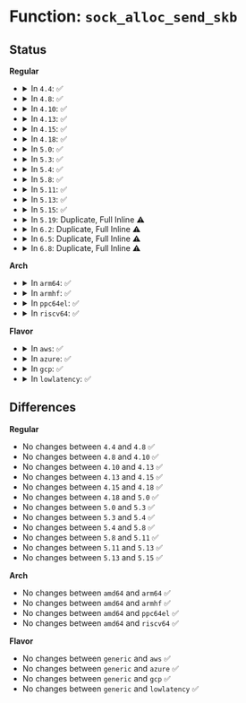 # Function: <code>sock_alloc_send_skb</code>

## Status
<b>Regular</b>
<ul>
<li>
<details>
<summary>In <code>4.4</code>: ✅</summary>

```c
struct sk_buff *sock_alloc_send_skb(struct sock *sk, long unsigned int size, int noblock, int *errcode);
```

**Collision:** Unique Global

**Inline:** No

**Transformation:** False

**Instances:**

```
In net/core/sock.c (ffffffff81702800)
Location: net/core/sock.c:1885
Inline: False
Direct callers:
  - net/ipv4/raw.c:raw_sendmsg
  - net/ipv6/raw.c:rawv6_sendmsg
  - net/ipv6/mcast.c:mld_newpack
  - net/ipv6/mcast.c:igmp6_send
  - net/packet/af_packet.c:tpacket_snd
```
**Symbols:**

```
ffffffff81702800-ffffffff8170281a: sock_alloc_send_skb (STB_GLOBAL)
```
</details>
</li>
<li>
<details>
<summary>In <code>4.8</code>: ✅</summary>

```c
struct sk_buff *sock_alloc_send_skb(struct sock *sk, long unsigned int size, int noblock, int *errcode);
```

**Collision:** Unique Global

**Inline:** No

**Transformation:** False

**Instances:**

```
In net/core/sock.c (ffffffff81769a50)
Location: net/core/sock.c:1914
Inline: False
Direct callers:
  - net/ipv4/raw.c:raw_sendmsg
  - net/ipv6/raw.c:rawv6_sendmsg
  - net/ipv6/mcast.c:igmp6_send
  - net/ipv6/mcast.c:mld_newpack
  - net/packet/af_packet.c:tpacket_snd
```
**Symbols:**

```
ffffffff81769a50-ffffffff81769a6a: sock_alloc_send_skb (STB_GLOBAL)
```
</details>
</li>
<li>
<details>
<summary>In <code>4.10</code>: ✅</summary>

```c
struct sk_buff *sock_alloc_send_skb(struct sock *sk, long unsigned int size, int noblock, int *errcode);
```

**Collision:** Unique Global

**Inline:** No

**Transformation:** False

**Instances:**

```
In net/core/sock.c (ffffffff81796960)
Location: net/core/sock.c:1912
Inline: False
Direct callers:
  - net/ipv4/raw.c:raw_sendmsg
  - net/ipv6/raw.c:rawv6_sendmsg
  - net/ipv6/mcast.c:igmp6_send
  - net/ipv6/mcast.c:mld_newpack
  - net/packet/af_packet.c:tpacket_snd
```
**Symbols:**

```
ffffffff81796960-ffffffff8179697a: sock_alloc_send_skb (STB_GLOBAL)
```
</details>
</li>
<li>
<details>
<summary>In <code>4.13</code>: ✅</summary>

```c
struct sk_buff *sock_alloc_send_skb(struct sock *sk, long unsigned int size, int noblock, int *errcode);
```

**Collision:** Unique Global

**Inline:** No

**Transformation:** False

**Instances:**

```
In net/core/sock.c (ffffffff817b4d30)
Location: net/core/sock.c:2051
Inline: False
Direct callers:
  - net/ipv4/raw.c:raw_sendmsg
  - net/ipv6/raw.c:rawv6_sendmsg
  - net/ipv6/mcast.c:igmp6_send
  - net/ipv6/mcast.c:mld_newpack
  - net/packet/af_packet.c:tpacket_snd
```
**Symbols:**

```
ffffffff817b4d30-ffffffff817b4d4a: sock_alloc_send_skb (STB_GLOBAL)
```
</details>
</li>
<li>
<details>
<summary>In <code>4.15</code>: ✅</summary>

```c
struct sk_buff *sock_alloc_send_skb(struct sock *sk, long unsigned int size, int noblock, int *errcode);
```

**Collision:** Unique Global

**Inline:** No

**Transformation:** False

**Instances:**

```
In net/core/sock.c (ffffffff8182cf70)
Location: net/core/sock.c:2089
Inline: False
Direct callers:
  - net/ipv4/raw.c:raw_sendmsg
  - net/ipv6/raw.c:rawv6_sendmsg
  - net/ipv6/mcast.c:igmp6_send
  - net/ipv6/mcast.c:mld_newpack
  - net/packet/af_packet.c:tpacket_snd
```
**Symbols:**

```
ffffffff8182cf70-ffffffff8182cf8a: sock_alloc_send_skb (STB_GLOBAL)
```
</details>
</li>
<li>
<details>
<summary>In <code>4.18</code>: ✅</summary>

```c
struct sk_buff *sock_alloc_send_skb(struct sock *sk, long unsigned int size, int noblock, int *errcode);
```

**Collision:** Unique Global

**Inline:** No

**Transformation:** False

**Instances:**

```
In net/core/sock.c (ffffffff81876d70)
Location: net/core/sock.c:2109
Inline: False
Direct callers:
  - net/ipv4/raw.c:raw_sendmsg
  - net/ipv6/raw.c:rawv6_sendmsg
  - net/ipv6/mcast.c:igmp6_send
  - net/ipv6/mcast.c:mld_newpack
  - net/packet/af_packet.c:tpacket_snd
  - net/xdp/xsk.c:xsk_sendmsg
```
**Symbols:**

```
ffffffff81876d70-ffffffff81876d8a: sock_alloc_send_skb (STB_GLOBAL)
```
</details>
</li>
<li>
<details>
<summary>In <code>5.0</code>: ✅</summary>

```c
struct sk_buff *sock_alloc_send_skb(struct sock *sk, long unsigned int size, int noblock, int *errcode);
```

**Collision:** Unique Global

**Inline:** No

**Transformation:** False

**Instances:**

```
In net/core/sock.c (ffffffff81897540)
Location: net/core/sock.c:2105
Inline: False
Direct callers:
  - net/ipv4/raw.c:raw_sendmsg
  - net/ipv6/raw.c:rawv6_sendmsg
  - net/ipv6/mcast.c:igmp6_send
  - net/ipv6/mcast.c:mld_newpack
  - net/packet/af_packet.c:tpacket_snd
  - net/xdp/xsk.c:xsk_sendmsg
```
**Symbols:**

```
ffffffff81897540-ffffffff8189755a: sock_alloc_send_skb (STB_GLOBAL)
```
</details>
</li>
<li>
<details>
<summary>In <code>5.3</code>: ✅</summary>

```c
struct sk_buff *sock_alloc_send_skb(struct sock *sk, long unsigned int size, int noblock, int *errcode);
```

**Collision:** Unique Global

**Inline:** No

**Transformation:** False

**Instances:**

```
In net/core/sock.c (ffffffff818e1980)
Location: net/core/sock.c:2246
Inline: False
Direct callers:
  - net/ipv6/mcast.c:igmp6_send
  - net/ipv6/mcast.c:mld_newpack
  - net/packet/af_packet.c:tpacket_snd
  - net/xdp/xsk.c:xsk_sendmsg
```
**Symbols:**

```
ffffffff818e1980-ffffffff818e199a: sock_alloc_send_skb (STB_GLOBAL)
```
</details>
</li>
<li>
<details>
<summary>In <code>5.4</code>: ✅</summary>

```c
struct sk_buff *sock_alloc_send_skb(struct sock *sk, long unsigned int size, int noblock, int *errcode);
```

**Collision:** Unique Global

**Inline:** No

**Transformation:** False

**Instances:**

```
In net/core/sock.c (ffffffff81913b70)
Location: net/core/sock.c:2261
Inline: False
Direct callers:
  - net/ipv6/raw.c:rawv6_send_hdrinc
  - net/ipv6/mcast.c:igmp6_send
  - net/ipv6/mcast.c:mld_newpack
  - net/packet/af_packet.c:tpacket_snd
  - net/xdp/xsk.c:__xsk_sendmsg
```
**Symbols:**

```
ffffffff81913b70-ffffffff81913b8a: sock_alloc_send_skb (STB_GLOBAL)
```
</details>
</li>
<li>
<details>
<summary>In <code>5.8</code>: ✅</summary>

```c
struct sk_buff *sock_alloc_send_skb(struct sock *sk, long unsigned int size, int noblock, int *errcode);
```

**Collision:** Unique Global

**Inline:** No

**Transformation:** False

**Instances:**

```
In net/core/sock.c (ffffffff819e6170)
Location: net/core/sock.c:2370
Inline: False
Direct callers:
  - net/ipv4/ip_output.c:__ip_append_data
  - net/ipv4/raw.c:raw_send_hdrinc
  - net/ipv6/raw.c:rawv6_send_hdrinc
  - net/ipv6/mcast.c:igmp6_send
  - net/ipv6/mcast.c:mld_newpack
  - net/packet/af_packet.c:tpacket_snd
  - net/xdp/xsk.c:xsk_generic_xmit
```
**Symbols:**

```
ffffffff819e6170-ffffffff819e618a: sock_alloc_send_skb (STB_GLOBAL)
```
</details>
</li>
<li>
<details>
<summary>In <code>5.11</code>: ✅</summary>

```c
struct sk_buff *sock_alloc_send_skb(struct sock *sk, long unsigned int size, int noblock, int *errcode);
```

**Collision:** Unique Global

**Inline:** No

**Transformation:** False

**Instances:**

```
In net/core/sock.c (ffffffff819e5570)
Location: net/core/sock.c:2362
Inline: False
Direct callers:
  - net/ipv4/ip_output.c:__ip_append_data
  - net/ipv4/raw.c:raw_send_hdrinc
  - net/ipv6/raw.c:rawv6_send_hdrinc
  - net/ipv6/mcast.c:igmp6_send
  - net/ipv6/mcast.c:mld_newpack
  - net/packet/af_packet.c:tpacket_snd
  - net/xdp/xsk.c:xsk_generic_xmit
```
**Symbols:**

```
ffffffff819e5570-ffffffff819e558a: sock_alloc_send_skb (STB_GLOBAL)
```
</details>
</li>
<li>
<details>
<summary>In <code>5.13</code>: ✅</summary>

```c
struct sk_buff *sock_alloc_send_skb(struct sock *sk, long unsigned int size, int noblock, int *errcode);
```

**Collision:** Unique Global

**Inline:** No

**Transformation:** False

**Instances:**

```
In net/core/sock.c (ffffffff819cb680)
Location: net/core/sock.c:2385
Inline: False
Direct callers:
  - net/ipv4/ip_output.c:__ip_append_data
  - net/ipv4/raw.c:raw_send_hdrinc
  - net/ipv6/raw.c:rawv6_send_hdrinc
  - net/ipv6/mcast.c:igmp6_send
  - net/ipv6/mcast.c:mld_newpack
  - net/packet/af_packet.c:tpacket_snd
  - net/xdp/xsk.c:xsk_generic_xmit
  - net/xdp/xsk.c:xsk_build_skb_zerocopy
```
**Symbols:**

```
ffffffff819cb680-ffffffff819cb69a: sock_alloc_send_skb (STB_GLOBAL)
```
</details>
</li>
<li>
<details>
<summary>In <code>5.15</code>: ✅</summary>

```c
struct sk_buff *sock_alloc_send_skb(struct sock *sk, long unsigned int size, int noblock, int *errcode);
```

**Collision:** Unique Global

**Inline:** No

**Transformation:** False

**Instances:**

```
In net/core/sock.c (ffffffff81a7ad10)
Location: net/core/sock.c:2509
Inline: False
Direct callers:
  - net/ipv4/ip_output.c:__ip_append_data
  - net/ipv4/raw.c:raw_send_hdrinc
  - net/unix/af_unix.c:unix_stream_sendmsg
  - net/ipv6/raw.c:rawv6_send_hdrinc
  - net/ipv6/mcast.c:igmp6_send
  - net/packet/af_packet.c:tpacket_snd
  - net/xdp/xsk.c:xsk_generic_xmit
  - net/xdp/xsk.c:xsk_build_skb_zerocopy
```
**Symbols:**

```
ffffffff81a7ad10-ffffffff81a7ad2a: sock_alloc_send_skb (STB_GLOBAL)
```
</details>
</li>
<li>
<details>
<summary>In <code>5.19</code>: Duplicate, Full Inline ⚠️</summary>

**Collision:** Static Duplication

**Inline:** Full

**Transformation:** False

**Instances:**

```
In net/ipv4/ip_output.c (ffffffff81cdb366)
Location: include/net/sock.h:1859
Inline: True
Inline callers:
  - net/ipv4/ip_output.c:__ip_append_data
```
```
In net/ipv4/raw.c (ffffffff81d167eb)
Location: include/net/sock.h:1859
Inline: True
Inline callers:
  - net/ipv4/raw.c:raw_send_hdrinc
```
```
In net/unix/af_unix.c (ffffffff81d81693)
Location: include/net/sock.h:1859
Inline: True
Inline callers:
  - net/unix/af_unix.c:unix_stream_sendmsg
```
```
In net/ipv6/ip6_output.c (ffffffff81d89881)
Location: include/net/sock.h:1859
Inline: True
```
```
In net/ipv6/raw.c (ffffffff81dbd41a)
Location: include/net/sock.h:1859
Inline: True
Inline callers:
  - net/ipv6/raw.c:rawv6_send_hdrinc
```
```
In net/ipv6/mcast.c (ffffffff81dc2e1a)
Location: include/net/sock.h:1859
Inline: True
Inline callers:
  - net/ipv6/mcast.c:igmp6_send
```
```
In net/packet/af_packet.c (ffffffff81df6e7b)
Location: include/net/sock.h:1859
Inline: True
Inline callers:
  - net/packet/af_packet.c:tpacket_snd
```
```
In net/xdp/xsk.c (ffffffff81e181c7)
Location: include/net/sock.h:1859
Inline: True
Inline callers:
  - net/xdp/xsk.c:xsk_generic_xmit
  - net/xdp/xsk.c:xsk_build_skb_zerocopy
```
```
In net/mctp/af_mctp.c (ffffffff81e3720b)
Location: include/net/sock.h:1859
Inline: True
Inline callers:
  - net/mctp/af_mctp.c:mctp_sendmsg
```
</details>
</li>
<li>
<details>
<summary>In <code>6.2</code>: Duplicate, Full Inline ⚠️</summary>

**Collision:** Static Duplication

**Inline:** Full

**Transformation:** False

**Instances:**

```
In net/ipv4/ip_output.c (ffffffff81e9bc1a)
Location: include/net/sock.h:1884
Inline: True
Inline callers:
  - net/ipv4/ip_output.c:__ip_append_data
```
```
In net/ipv4/raw.c (ffffffff81edcf9b)
Location: include/net/sock.h:1884
Inline: True
Inline callers:
  - net/ipv4/raw.c:raw_send_hdrinc
```
```
In net/unix/af_unix.c (ffffffff81f4c748)
Location: include/net/sock.h:1884
Inline: True
Inline callers:
  - net/unix/af_unix.c:queue_oob
```
```
In net/ipv6/ip6_output.c (ffffffff81f5772e)
Location: include/net/sock.h:1884
Inline: True
```
```
In net/ipv6/raw.c (ffffffff81f8d95a)
Location: include/net/sock.h:1884
Inline: True
Inline callers:
  - net/ipv6/raw.c:rawv6_send_hdrinc
```
```
In net/ipv6/mcast.c (ffffffff81f9386a)
Location: include/net/sock.h:1884
Inline: True
Inline callers:
  - net/ipv6/mcast.c:igmp6_send
```
```
In net/packet/af_packet.c (ffffffff81fcb496)
Location: include/net/sock.h:1884
Inline: True
Inline callers:
  - net/packet/af_packet.c:tpacket_snd
```
```
In net/xdp/xsk.c (ffffffff81fef377)
Location: include/net/sock.h:1884
Inline: True
Inline callers:
  - net/xdp/xsk.c:__xsk_generic_xmit
  - net/xdp/xsk.c:xsk_build_skb_zerocopy
```
```
In net/mctp/af_mctp.c (ffffffff8201004b)
Location: include/net/sock.h:1884
Inline: True
Inline callers:
  - net/mctp/af_mctp.c:mctp_sendmsg
```
</details>
</li>
<li>
<details>
<summary>In <code>6.5</code>: Duplicate, Full Inline ⚠️</summary>

**Collision:** Static Duplication

**Inline:** Full

**Transformation:** False

**Instances:**

```
In net/ipv4/ip_output.c (ffffffff81efa6ec)
Location: include/net/sock.h:1875
Inline: True
Inline callers:
  - net/ipv4/ip_output.c:__ip_append_data
```
```
In net/ipv4/raw.c (ffffffff81f3c1eb)
Location: include/net/sock.h:1875
Inline: True
Inline callers:
  - net/ipv4/raw.c:raw_send_hdrinc
```
```
In net/unix/af_unix.c (ffffffff81fad814)
Location: include/net/sock.h:1875
Inline: True
Inline callers:
  - net/unix/af_unix.c:queue_oob
```
```
In net/ipv6/ip6_output.c (ffffffff81fb7213)
Location: include/net/sock.h:1875
Inline: True
```
```
In net/ipv6/raw.c (ffffffff81fee136)
Location: include/net/sock.h:1875
Inline: True
Inline callers:
  - net/ipv6/raw.c:rawv6_send_hdrinc
```
```
In net/ipv6/mcast.c (ffffffff81ff41c9)
Location: include/net/sock.h:1875
Inline: True
Inline callers:
  - net/ipv6/mcast.c:igmp6_send
```
```
In net/packet/af_packet.c (ffffffff8202c783)
Location: include/net/sock.h:1875
Inline: True
Inline callers:
  - net/packet/af_packet.c:tpacket_snd
```
```
In net/xdp/xsk.c (ffffffff8206b374)
Location: include/net/sock.h:1875
Inline: True
Inline callers:
  - net/xdp/xsk.c:__xsk_generic_xmit
  - net/xdp/xsk.c:xsk_build_skb_zerocopy
```
```
In net/mctp/af_mctp.c (ffffffff8208cc76)
Location: include/net/sock.h:1875
Inline: True
Inline callers:
  - net/mctp/af_mctp.c:mctp_sendmsg
```
</details>
</li>
<li>
<details>
<summary>In <code>6.8</code>: Duplicate, Full Inline ⚠️</summary>

**Collision:** Static Duplication

**Inline:** Full

**Transformation:** False

**Instances:**

```
In net/ipv4/ip_output.c (ffffffff81fbe626)
Location: include/net/sock.h:1851
Inline: True
Inline callers:
  - net/ipv4/ip_output.c:__ip_append_data
```
```
In net/ipv4/raw.c (ffffffff82002315)
Location: include/net/sock.h:1851
Inline: True
Inline callers:
  - net/ipv4/raw.c:raw_send_hdrinc
```
```
In net/unix/af_unix.c (ffffffff8207a0e4)
Location: include/net/sock.h:1851
Inline: True
Inline callers:
  - net/unix/af_unix.c:queue_oob
```
```
In net/ipv6/ip6_output.c (ffffffff820848ad)
Location: include/net/sock.h:1851
Inline: True
```
```
In net/ipv6/raw.c (ffffffff820bbd0a)
Location: include/net/sock.h:1851
Inline: True
Inline callers:
  - net/ipv6/raw.c:rawv6_send_hdrinc
```
```
In net/ipv6/mcast.c (ffffffff820c111a)
Location: include/net/sock.h:1851
Inline: True
Inline callers:
  - net/ipv6/mcast.c:igmp6_send
```
```
In net/packet/af_packet.c (ffffffff820fc21d)
Location: include/net/sock.h:1851
Inline: True
Inline callers:
  - net/packet/af_packet.c:tpacket_snd
```
```
In net/xdp/xsk.c (ffffffff8213ec71)
Location: include/net/sock.h:1851
Inline: True
Inline callers:
  - net/xdp/xsk.c:xsk_build_skb
  - net/xdp/xsk.c:xsk_build_skb_zerocopy
```
```
In net/mctp/af_mctp.c (ffffffff82163143)
Location: include/net/sock.h:1851
Inline: True
Inline callers:
  - net/mctp/af_mctp.c:mctp_sendmsg
```
</details>
</li>
</ul>
<b>Arch</b>
<ul>
<li>
<details>
<summary>In <code>arm64</code>: ✅</summary>

```c
struct sk_buff *sock_alloc_send_skb(struct sock *sk, long unsigned int size, int noblock, int *errcode);
```

**Collision:** Unique Global

**Inline:** No

**Transformation:** False

**Instances:**

```
In net/core/sock.c (ffff800010bab608)
Location: net/core/sock.c:2261
Inline: False
Direct callers:
  - net/ipv6/raw.c:rawv6_send_hdrinc
  - net/ipv6/mcast.c:igmp6_send
  - net/ipv6/mcast.c:mld_newpack
  - net/packet/af_packet.c:tpacket_snd
  - net/xdp/xsk.c:__xsk_sendmsg
```
**Symbols:**

```
ffff800010bab608-ffff800010bab65c: sock_alloc_send_skb (STB_GLOBAL)
```
</details>
</li>
<li>
<details>
<summary>In <code>armhf</code>: ✅</summary>

```c
struct sk_buff *sock_alloc_send_skb(struct sock *sk, long unsigned int size, int noblock, int *errcode);
```

**Collision:** Unique Global

**Inline:** No

**Transformation:** False

**Instances:**

```
In net/core/sock.c (c0cca1c0)
Location: net/core/sock.c:2261
Inline: False
Direct callers:
  - net/ipv4/ip_output.c:__ip_append_data
  - net/ipv4/raw.c:raw_send_hdrinc
  - net/ipv6/ip6_output.c:__ip6_append_data
  - net/ipv6/raw.c:rawv6_send_hdrinc
  - net/ipv6/mcast.c:igmp6_send
  - net/ipv6/mcast.c:mld_newpack
  - net/packet/af_packet.c:tpacket_snd
  - net/xdp/xsk.c:__xsk_sendmsg
```
**Symbols:**

```
c0cca1c0-c0cca1f8: sock_alloc_send_skb (STB_GLOBAL)
```
</details>
</li>
<li>
<details>
<summary>In <code>ppc64el</code>: ✅</summary>

```c
struct sk_buff *sock_alloc_send_skb(struct sock *sk, long unsigned int size, int noblock, int *errcode);
```

**Collision:** Unique Global

**Inline:** No

**Transformation:** False

**Instances:**

```
In net/core/sock.c (c000000000c81f20)
Location: net/core/sock.c:2261
Inline: False
Direct callers:
  - net/ipv6/raw.c:rawv6_send_hdrinc
  - net/ipv6/mcast.c:igmp6_send
  - net/ipv6/mcast.c:mld_newpack
  - net/packet/af_packet.c:tpacket_snd
  - net/xdp/xsk.c:__xsk_sendmsg
```
**Symbols:**

```
c000000000c81f20-c000000000c81f48: sock_alloc_send_skb (STB_GLOBAL)
```
</details>
</li>
<li>
<details>
<summary>In <code>riscv64</code>: ✅</summary>

```c
struct sk_buff *sock_alloc_send_skb(struct sock *sk, long unsigned int size, int noblock, int *errcode);
```

**Collision:** Unique Global

**Inline:** No

**Transformation:** False

**Instances:**

```
In net/core/sock.c (ffffffe00073ee96)
Location: net/core/sock.c:2261
Inline: False
Direct callers:
  - net/ipv6/raw.c:rawv6_send_hdrinc
  - net/ipv6/mcast.c:igmp6_send
  - net/ipv6/mcast.c:mld_newpack
  - net/packet/af_packet.c:tpacket_snd
  - net/xdp/xsk.c:__xsk_sendmsg
```
**Symbols:**

```
ffffffe00073ee96-ffffffe00073eedc: sock_alloc_send_skb (STB_GLOBAL)
```
</details>
</li>
</ul>
<b>Flavor</b>
<ul>
<li>
<details>
<summary>In <code>aws</code>: ✅</summary>

```c
struct sk_buff *sock_alloc_send_skb(struct sock *sk, long unsigned int size, int noblock, int *errcode);
```

**Collision:** Unique Global

**Inline:** No

**Transformation:** False

**Instances:**

```
In net/core/sock.c (ffffffff818b3b70)
Location: net/core/sock.c:2261
Inline: False
Direct callers:
  - net/ipv6/raw.c:rawv6_send_hdrinc
  - net/ipv6/mcast.c:igmp6_send
  - net/ipv6/mcast.c:mld_newpack
  - net/packet/af_packet.c:tpacket_snd
  - net/xdp/xsk.c:__xsk_sendmsg
```
**Symbols:**

```
ffffffff818b3b70-ffffffff818b3b8a: sock_alloc_send_skb (STB_GLOBAL)
```
</details>
</li>
<li>
<details>
<summary>In <code>azure</code>: ✅</summary>

```c
struct sk_buff *sock_alloc_send_skb(struct sock *sk, long unsigned int size, int noblock, int *errcode);
```

**Collision:** Unique Global

**Inline:** No

**Transformation:** False

**Instances:**

```
In net/core/sock.c (ffffffff8186dac0)
Location: net/core/sock.c:2261
Inline: False
Direct callers:
  - net/ipv6/raw.c:rawv6_send_hdrinc
  - net/ipv6/mcast.c:igmp6_send
  - net/ipv6/mcast.c:mld_newpack
  - net/packet/af_packet.c:tpacket_snd
  - net/xdp/xsk.c:__xsk_sendmsg
```
**Symbols:**

```
ffffffff8186dac0-ffffffff8186dada: sock_alloc_send_skb (STB_GLOBAL)
```
</details>
</li>
<li>
<details>
<summary>In <code>gcp</code>: ✅</summary>

```c
struct sk_buff *sock_alloc_send_skb(struct sock *sk, long unsigned int size, int noblock, int *errcode);
```

**Collision:** Unique Global

**Inline:** No

**Transformation:** False

**Instances:**

```
In net/core/sock.c (ffffffff81904b70)
Location: net/core/sock.c:2261
Inline: False
Direct callers:
  - net/ipv6/raw.c:rawv6_send_hdrinc
  - net/ipv6/mcast.c:igmp6_send
  - net/ipv6/mcast.c:mld_newpack
  - net/packet/af_packet.c:tpacket_snd
  - net/xdp/xsk.c:__xsk_sendmsg
```
**Symbols:**

```
ffffffff81904b70-ffffffff81904b8a: sock_alloc_send_skb (STB_GLOBAL)
```
</details>
</li>
<li>
<details>
<summary>In <code>lowlatency</code>: ✅</summary>

```c
struct sk_buff *sock_alloc_send_skb(struct sock *sk, long unsigned int size, int noblock, int *errcode);
```

**Collision:** Unique Global

**Inline:** No

**Transformation:** False

**Instances:**

```
In net/core/sock.c (ffffffff81925c10)
Location: net/core/sock.c:2261
Inline: False
Direct callers:
  - net/ipv6/raw.c:rawv6_send_hdrinc
  - net/ipv6/mcast.c:igmp6_send
  - net/ipv6/mcast.c:mld_newpack
  - net/packet/af_packet.c:tpacket_snd
```
**Symbols:**

```
ffffffff81925c10-ffffffff81925c2a: sock_alloc_send_skb (STB_GLOBAL)
```
</details>
</li>
</ul>

## Differences
<b>Regular</b>
<ul>
<li>
No changes between <code>4.4</code> and <code>4.8</code> ✅
</li>
<li>
No changes between <code>4.8</code> and <code>4.10</code> ✅
</li>
<li>
No changes between <code>4.10</code> and <code>4.13</code> ✅
</li>
<li>
No changes between <code>4.13</code> and <code>4.15</code> ✅
</li>
<li>
No changes between <code>4.15</code> and <code>4.18</code> ✅
</li>
<li>
No changes between <code>4.18</code> and <code>5.0</code> ✅
</li>
<li>
No changes between <code>5.0</code> and <code>5.3</code> ✅
</li>
<li>
No changes between <code>5.3</code> and <code>5.4</code> ✅
</li>
<li>
No changes between <code>5.4</code> and <code>5.8</code> ✅
</li>
<li>
No changes between <code>5.8</code> and <code>5.11</code> ✅
</li>
<li>
No changes between <code>5.11</code> and <code>5.13</code> ✅
</li>
<li>
No changes between <code>5.13</code> and <code>5.15</code> ✅
</li>
</ul>
<b>Arch</b>
<ul>
<li>
No changes between <code>amd64</code> and <code>arm64</code> ✅
</li>
<li>
No changes between <code>amd64</code> and <code>armhf</code> ✅
</li>
<li>
No changes between <code>amd64</code> and <code>ppc64el</code> ✅
</li>
<li>
No changes between <code>amd64</code> and <code>riscv64</code> ✅
</li>
</ul>
<b>Flavor</b>
<ul>
<li>
No changes between <code>generic</code> and <code>aws</code> ✅
</li>
<li>
No changes between <code>generic</code> and <code>azure</code> ✅
</li>
<li>
No changes between <code>generic</code> and <code>gcp</code> ✅
</li>
<li>
No changes between <code>generic</code> and <code>lowlatency</code> ✅
</li>
</ul>
